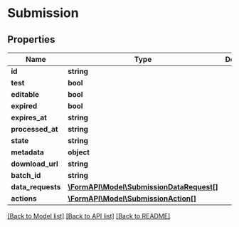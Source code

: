 # Submission

## Properties
Name | Type | Description | Notes
------------ | ------------- | ------------- | -------------
**id** | **string** |  | 
**test** | **bool** |  | 
**editable** | **bool** |  | [optional] 
**expired** | **bool** |  | 
**expires_at** | **string** |  | [optional] 
**processed_at** | **string** |  | [optional] 
**state** | **string** |  | 
**metadata** | **object** |  | [optional] 
**download_url** | **string** |  | [optional] 
**batch_id** | **string** |  | [optional] 
**data_requests** | [**\FormAPI\Model\SubmissionDataRequest[]**](SubmissionDataRequest.md) |  | [optional] 
**actions** | [**\FormAPI\Model\SubmissionAction[]**](SubmissionAction.md) |  | [optional] 

[[Back to Model list]](../README.md#documentation-for-models) [[Back to API list]](../README.md#documentation-for-api-endpoints) [[Back to README]](../README.md)


